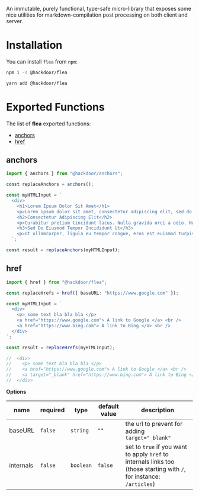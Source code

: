 An immutable, purely functional, type-safe micro-library that exposes some nice utilities for markdown-compilation post processing on both client and server.

# Installation

You can install `flea` from `npm`:

```bash
npm i -s @hackdoor/flea
```

```bash
yarn add @hackdoor/flea
```

# Exported Functions

The list of **flea** exported functions:
- [anchors](#anchors)
- [href](#href)


## anchors

```typescript
import { anchors } from "@hackdoor/anchors";

const replaceAnchors = anchors();

const myHTMLInput = `
  <div>
    <h1>Lorem Ipsum Dolor Sit Amet</h1>
    <p>Lorem ipsum dolor sit amet, consectetur adipiscing elit, sed do eiusmod tempor incididunt ut labore et dolore magna aliqua. Ut enim ad minim veniam, quis nostrud exercitation ullamco laboris nisi ut aliquip ex ea commodo consequat.</p>
    <h2>Consectetur Adipiscing Elit</h2>
    <p>Curabitur pretium tincidunt lacus. Nulla gravida orci a odio. Nullam varius, turpis et commodo pharetra, est eros bibendum elit, nec luctus magna felis sollicitudin mauris. Integer in mauris eu nibh euismod gravida. Duis ac tellus et risus vulputate vehicula.</p>
    <h3>Sed Do Eiusmod Tempor Incididunt Ut</h3>
    <p>Ut ullamcorper, ligula eu tempor congue, eros est euismod turpis, id tincidunt sapien risus a quam. Maecenas fermentum consequat mi. Donec fermentum. Pellentesque malesuada nulla a mi. Duis sapien sem, aliquet nec, commodo eget, consequat quis, neque.</p>
  `;

const result = replaceAnchors(myHTMLInput);
```

## href

```typescript
import { href } from "@hackdoor/flea";

const replaceHrefs = href({ baseURL: "https://www.google.com" });

const myHTMLInput = `
  <div>
    <p> some text bla bla bla </p>
    <a href="https://www.google.com"> A link to Google </a> <br />
    <a href="https://www.bing.com"> A link to Bing </a> <br />
  </div>
`;

const result = replaceHrefs(myHTMLInput);

//  <div>
//    <p> some text bla bla bla </p>
//    <a href="https://www.google.com"> A link to Google </a> <br />
//    <a target="_blank" href="https://www.bing.com"> A link to Bing </a> <br />
//  </div>
```

**Options**

| name      | required | type      | default value | description                                                                                                           |
| --------- | -------- | --------- | ------------- | --------------------------------------------------------------------------------------------------------------------- |
| baseURL   | `false`  | `string`  | `""`          | the url to prevent for adding `target="_blank"`                                                                       |
| internals | `false`  | `boolean` | `false`       | set to `true` if you want to apply `href` to internals links too (those starting with `/`, for instance: `/articles`) |


